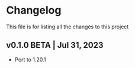 # Changelog
This file is for listing all the changes to this project

## v0.1.0 BETA | Jul 31, 2023
- Port to 1.20.1